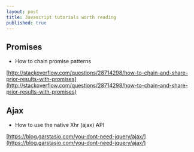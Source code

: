 ```yaml
---
layout: post
title: Javascript tutorials worth reading
published: true
---
```


## Promises

* How to chain promise patterns

[http://stackoverflow.com/questions/28714298/how-to-chain-and-share-prior-results-with-promises](http://stackoverflow.com/questions/28714298/how-to-chain-and-share-prior-results-with-promises)


## Ajax

* How to use the native Xhr (ajax) API

[https://blog.garstasio.com/you-dont-need-jquery/ajax/](https://blog.garstasio.com/you-dont-need-jquery/ajax/)
